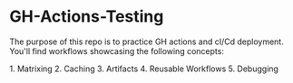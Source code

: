 # GH-Actions-Testing

<p>The purpose of this repo is to practice GH actions and cI/Cd deployment.<br>
You'll find workflows showcasing the following concepts:</p>
1. Matrixing
2. Caching
3. Artifacts
4. Reusable Workflows
5. Debugging

